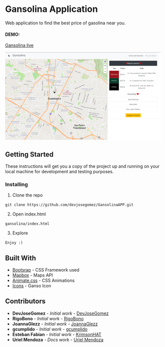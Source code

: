 # Gansolina Application

Web application to find the best price of gasolina near you. 

#### DEMO:

[Gansolina live](https://urielmendozag.github.io/GansolinaAPP/)

![](assets/images/ss.png)

## Getting Started

These instructions will get you a copy of the project up and running on your local machine for development and testing purposes.

### Installing

1. Clone the repo

```
git clone https://github.com/devjosegomez/GansolinaAPP.git
```

2. Open index.html

```
gansolina/index.html
```

3. Explore

```
Enjoy :)
```

## Built With

* [Bootsrap](https://getbootstrap.com/) - CSS Framework used
* [Mapbox](https://www.mapbox.com/) - Maps API
* [Animate.css](https://daneden.github.io/animate.css/) - CSS Animations
* [Icons](https://fontawesome.com/) - Ganso Icon

## Contributors

* **DevJoseGomez** - *Initial work* - [DevJoseGomez](https://github.com/devjosegomez)
* **RigoBono** - *Initial work* - [RigoBono](https://github.com/RigoBono)
* **JoannaGlezz** - *Initial work* - [JoannaGlezz](https://github.com/JoannaGlezz)
* **gcumplido** - *Initial work* - [gcumplido](https://github.com/gcumplido)
* **Esteban Fabian** - *Initial work* - [KrimsonHAT](https://github.com/KrimsonHAT)
* **Uriel Mendoza** - *Docs work* - [Uriel Mendoza](https://github.com/UrielMendozaG)
